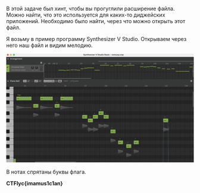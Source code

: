 В этой задаче был хинт, чтобы вы прогуглили расширение файла.
Можно найти, что это используется для каких-то диджейских приложений. Необходимо было найти, через что можно открыть этот файл. 

Я возьму в пример программу Synthesizer V Studio.
 Открываем через него наш файл и видим мелодию. 

 ![Alt text](<Снимок экрана 2023-10-22 в 22.31.38.png>)

В нотах спрятаны буквы флага.

**CTFlyc{imamus1c1an}**
